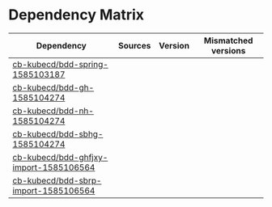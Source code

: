 # Dependency Matrix

Dependency | Sources | Version | Mismatched versions
---------- | ------- | ------- | -------------------
[cb-kubecd/bdd-spring-1585103187](https://github.com/cb-kubecd/bdd-spring-1585103187.git) |  | []() | 
[cb-kubecd/bdd-gh-1585104274](https://github.com/cb-kubecd/bdd-gh-1585104274.git) |  | []() | 
[cb-kubecd/bdd-nh-1585104274](https://github.com/cb-kubecd/bdd-nh-1585104274.git) |  | []() | 
[cb-kubecd/bdd-sbhg-1585104274](https://github.com/cb-kubecd/bdd-sbhg-1585104274.git) |  | []() | 
[cb-kubecd/bdd-ghfjxy-import-1585106564](https://github.com/cb-kubecd/bdd-ghfjxy-import-1585106564.git) |  | []() | 
[cb-kubecd/bdd-sbrp-import-1585106564](https://github.com/cb-kubecd/bdd-sbrp-import-1585106564.git) |  | []() | 
